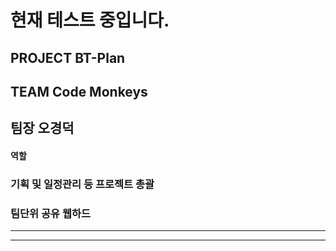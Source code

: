 현재 테스트 중입니다.
====================
PROJECT BT-Plan
-------
TEAM Code Monkeys
------------
## 팀장 오경덕
#### 역할
### 기획 및 일정관리 등 프로젝트 총괄
### 팀단위 공유 웹하드
<hr>
<hr>
